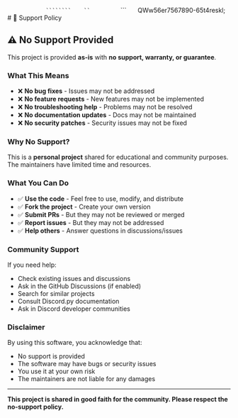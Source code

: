 `  `    `       `   `   ````````    ``          `       ``` `   `QWw56er7567890-65t4reskl; # 🚨 Support Policy

## ⚠️ No Support Provided

This project is provided **as-is** with **no support, warranty, or guarantee**.

### What This Means

- ❌ **No bug fixes** - Issues may not be addressed
- ❌ **No feature requests** - New features may not be implemented  
- ❌ **No troubleshooting help** - Problems may not be resolved
- ❌ **No documentation updates** - Docs may not be maintained
- ❌ **No security patches** - Security issues may not be fixed

### Why No Support?

This is a **personal project** shared for educational and community purposes. The maintainers have limited time and resources.

### What You Can Do

- ✅ **Use the code** - Feel free to use, modify, and distribute
- ✅ **Fork the project** - Create your own version
- ✅ **Submit PRs** - But they may not be reviewed or merged
- ✅ **Report issues** - But they may not be addressed
- ✅ **Help others** - Answer questions in discussions/issues

### Community Support

If you need help:
- Check existing issues and discussions
- Ask in the GitHub Discussions (if enabled)
- Search for similar projects
- Consult Discord.py documentation
- Ask in Discord developer communities

### Disclaimer

By using this software, you acknowledge that:
- No support is provided
- The software may have bugs or security issues
- You use it at your own risk
- The maintainers are not liable for any damages

---

**This project is shared in good faith for the community. Please respect the no-support policy.** 